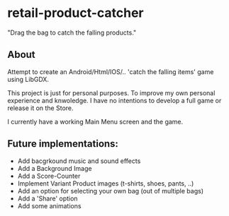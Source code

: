 # retail-product-catcher
"Drag the bag to catch the falling products."

## About
Attempt to create an Android/Html/IOS/.. 'catch the falling items' game using LibGDX.

This project is just for personal purposes. To improve my own personal experience and knwoledge. 
I have no intentions to develop a full game or release it on the Store.

I currently have a working Main Menu screen and the game. 


## Future implementations:
- Add bacgrkound music and sound effects
- Add a Background Image
- Add a Score-Counter
- Implement Variant Product images (t-shirts, shoes, pants, ..)
- Add an option for selecting your own bag (out of multiple bags)
- Add a 'Share' option
- Add some animations
